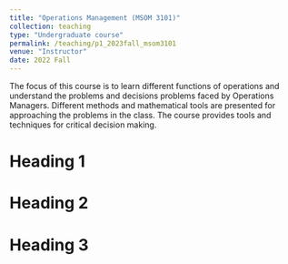 ```yaml
---
title: "Operations Management (MSOM 3101)"
collection: teaching
type: "Undergraduate course"
permalink: /teaching/p1_2023fall_msom3101
venue: "Instructor"
date: 2022 Fall
---
```


The focus of this course is to learn different functions of operations and understand the problems and decisions problems faced by Operations Managers. Different methods and mathematical tools are presented for approaching the problems in the class. The course provides tools and techniques for critical decision making.

Heading 1
======

Heading 2
======

Heading 3
======
